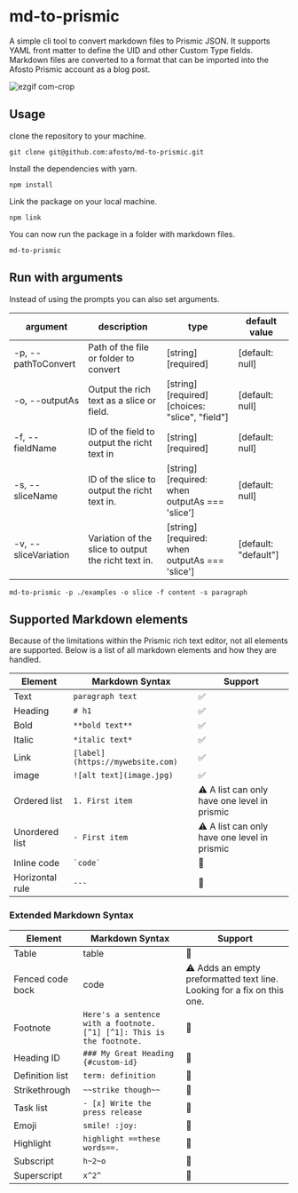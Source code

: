 # md-to-prismic

A simple cli tool to convert markdown files to Prismic JSON.
It supports YAML front matter to define the UID and other Custom Type fields.
Markdown files are converted to a format that can be imported into the Afosto Prismic account as a blog post.

![ezgif com-crop](https://user-images.githubusercontent.com/7714133/236067121-8683950a-5175-499d-8de4-bcea78551b9c.gif)


## Usage
clone the repository to your machine.

```shell
git clone git@github.com:afosto/md-to-prismic.git
```

Install the dependencies with yarn.

```shell
npm install
```

Link the package on your local machine.

```shell
npm link
```

You can now run the package in a folder with markdown files.
```shell
md-to-prismic
```

## Run with arguments
Instead of using the prompts you can also set arguments.

| argument             | description                                          | type                                            | default value        |
|----------------------|------------------------------------------------------|-------------------------------------------------|----------------------|
| -p, --pathToConvert  | Path of the file or folder to convert                | [string] [required]                             | [default: null]      |
| -o, --outputAs       | Output the rich text as a slice or field.            | [string] [required] [choices: "slice", "field"] | [default: null]      |
| -f, --fieldName      | ID of the field to output the richt text in          | [string] [required]                             | [default: null]      |
| -s, --sliceName      | ID of the slice to output the richt text in.         | [string] [required: when outputAs === 'slice']  | [default: null]      |
| -v, --sliceVariation | Variation of the slice to output the richt text in.  | [string] [required: when outputAs === 'slice']  | [default: "default"] |

```shell
md-to-prismic -p ./examples -o slice -f content -s paragraph
```

## Supported Markdown elements
Because of the limitations within the Prismic rich text editor,
not all elements are supported. Below is a list of all markdown
elements and how they are handled.

| Element          | Markdown Syntax                 | Support                                                                 |
|------------------|---------------------------------|-------------------------------------------------------------------------|
| Text             | `paragraph text`                | ✅                                                                       |
| Heading          | `# h1`                          | ✅                                                                       |
| Bold             | `**bold text**`                 | ✅                                                                       |
| Italic           | `*italic text*`                 | ✅                                                                       |
| Link             | `[label](https://mywebsite.com)` | ✅                                                                       |
| image            | `![alt text](image.jpg)`        | ✅                                                                       |
| Ordered list     | `1. First item`                 | ⚠️ A list can only have one level in prismic                            |
| Unordered list   | `- First item`                  | ⚠️ A list can only have one level in prismic                            |
| Inline code      | `` `code` ``                    | 🚫                                                                      |
| Horizontal rule  | `---`                            | 🚫                                                                      |


### Extended Markdown Syntax
| Element          | Markdown Syntax                                                      | Support                                                                 |
|------------------|----------------------------------------------------------------------|-------------------------------------------------------------------------|
| Table            | table                                                                | 🚫                                                                      |
| Fenced code bock | code                                                                 | ⚠️ Adds an empty preformatted text line. Looking for a fix on this one. |
| Footnote         | `Here's a sentence with a footnote. [^1] [^1]: This is the footnote.` | 🚫                                                                      |
| Heading ID       | `### My Great Heading {#custom-id}`                                   | 🚫                                                                      |
| Definition list  | `term: definition`                                                | 🚫                                                                  |
| Strikethrough    | `~~strike though~~`                                                   |  🚫                                                                       |
| Task list        | `- [x] Write the press release`                                       | 🚫                                                                  |
| Emoji            | `smile! :joy:`                                                        |  🚫                                                                       |
| Highlight        | `highlight ==these words==.`                                          | 🚫                                                                      |
| Subscript        | `h~2~o`                                                               |  🚫                                                                       |
| Superscript      | `x^2^`                                                                 |  🚫                                                                       |
